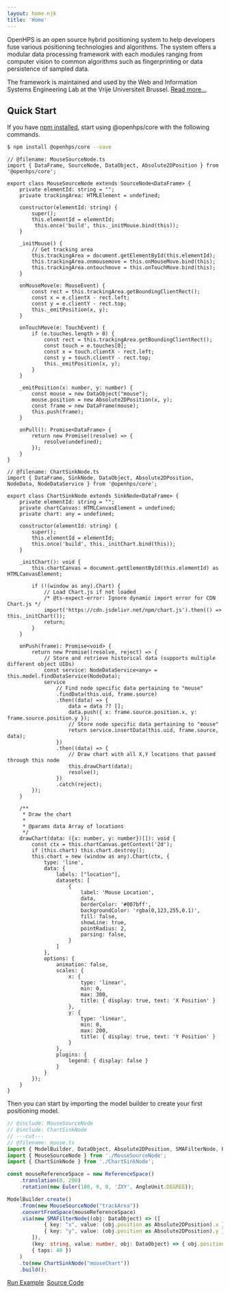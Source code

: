 ```yaml
---
layout: home.njk
title: 'Home'
---
```


<div class="row lead">
    <p class="col-sm-6">
        OpenHPS is an open source hybrid positioning system to help developers fuse various positioning technologies and algorithms. The system offers a modular data processing framework with each modules ranging from computer vision to common algorithms such as fingerprinting or data persistence of sampled data.
    </p>
    <p class="col-sm-6">
        The framework is maintained and used by the Web and Information Systems Engineering Lab at the Vrije Universiteit Brussel. <a href="/docs/about">Read more...</a>
    </p>
</div>

## Quick Start
If you have [npm installed](https://www.npmjs.com/get-npm), start using @openhps/core with the following commands.
```bash
$ npm install @openhps/core --save
```


```twoslash include MouseSourceNode
// @filename: MouseSourceNode.ts
import { DataFrame, SourceNode, DataObject, Absolute2DPosition } from '@openhps/core';

export class MouseSourceNode extends SourceNode<DataFrame> {
    private elementId: string = "";
    private trackingArea: HTMLElement = undefined;

    constructor(elementId: string) {
        super();
        this.elementId = elementId;
         this.once('build', this._initMouse.bind(this));
    }
     
    _initMouse() {
        // Get tracking area
        this.trackingArea = document.getElementById(this.elementId);
        this.trackingArea.onmousemove = this.onMouseMove.bind(this);
        this.trackingArea.ontouchmove = this.onTouchMove.bind(this);
    }

    onMouseMove(e: MouseEvent) {
        const rect = this.trackingArea.getBoundingClientRect();
        const x = e.clientX - rect.left;
        const y = e.clientY - rect.top;
        this._emitPosition(x, y);
    }

    onTouchMove(e: TouchEvent) {
        if (e.touches.length > 0) {
            const rect = this.trackingArea.getBoundingClientRect();
            const touch = e.touches[0];
            const x = touch.clientX - rect.left;
            const y = touch.clientY - rect.top;
            this._emitPosition(x, y);
        }
    }

    _emitPosition(x: number, y: number) {
        const mouse = new DataObject("mouse");
        mouse.position = new Absolute2DPosition(x, y);
        const frame = new DataFrame(mouse);
        this.push(frame);
    }

    onPull(): Promise<DataFrame> {
        return new Promise((resolve) => {
            resolve(undefined);
        });
    }
}
```


```twoslash include ChartSinkNode
// @filename: ChartSinkNode.ts
import { DataFrame, SinkNode, DataObject, Absolute2DPosition, NodeData, NodeDataService } from '@openhps/core';

export class ChartSinkNode extends SinkNode<DataFrame> {
    private elementId: string = "";
    private chartCanvas: HTMLCanvasElement = undefined;
    private chart: any = undefined;

    constructor(elementId: string) {
        super();
        this.elementId = elementId;
        this.once('build', this._initChart.bind(this));
    }

    _initChart(): void {
        this.chartCanvas = document.getElementById(this.elementId) as HTMLCanvasElement;

        if (!(window as any).Chart) {
            // Load Chart.js if not loaded
            /* @ts-expect-error: Ignore dynamic import error for CDN Chart.js */
            import('https://cdn.jsdelivr.net/npm/chart.js').then(() => this._initChart());
            return;
        }
    }

    onPush(frame): Promise<void> {
        return new Promise((resolve, reject) => {
            // Store and retrieve historical data (supports multiple different object UIDs)
            const service: NodeDataService<any> = this.model.findDataService(NodeData);
            service
                // Find node specific data pertaining to "mouse"
                .findData(this.uid, frame.source)
                .then((data) => {
                    data = data ?? [];
                    data.push({ x: frame.source.position.x, y: frame.source.position.y });
                    // Store node specific data pertaining to "mouse"
                    return service.insertData(this.uid, frame.source, data);
                })
                .then((data) => {
                    // Draw chart with all X,Y locations that passed through this node
                    this.drawChart(data);
                    resolve();
                })
                .catch(reject);
        });
    }

    /**
     * Draw the chart
     * 
     * @params data Array of locations
     */
    drawChart(data: ({x: number, y: number})[]): void {
        const ctx = this.chartCanvas.getContext('2d');
        if (this.chart) this.chart.destroy();
        this.chart = new (window as any).Chart(ctx, {
            type: 'line',
            data: {
                labels: ["location"],
                datasets: [
                    {
                        label: 'Mouse Location',
                        data,
                        borderColor: '#007bff',
                        backgroundColor: 'rgba(0,123,255,0.1)',
                        fill: false,
                        showLine: true,
                        pointRadius: 2,
                        parsing: false,
                    }
                ]
            },
            options: {
                animation: false,
                scales: {
                    x: {
                        type: 'linear',
                        min: 0,
                        max: 300,
                        title: { display: true, text: 'X Position' }
                    },
                    y: {
                        type: 'linear',
                        min: 0,
                        max: 200,
                        title: { display: true, text: 'Y Position' }
                    }
                },
                plugins: {
                    legend: { display: false }
                }
            }
        });
    }
}
```

Then you can start by importing the model builder to create your first positioning model.
```ts twoslash
// @include: MouseSourceNode
// @include: ChartSinkNode
// ---cut---
// @filename: mouse.ts
import { ModelBuilder, DataObject, Absolute2DPosition, SMAFilterNode, ReferenceSpace, Euler, AngleUnit } from '@openhps/core';
import { MouseSourceNode } from './MouseSourceNode';
import { ChartSinkNode } from './ChartSinkNode';

const mouseReferenceSpace = new ReferenceSpace()
    .translation(0, 200)
    .rotation(new Euler(180, 0, 0, 'ZXY', AngleUnit.DEGREE));

ModelBuilder.create()
    .from(new MouseSourceNode("trackArea"))
    .convertFromSpace(mouseReferenceSpace)
    .via(new SMAFilterNode((obj: DataObject) => ([
            { key: "x", value: (obj.position as Absolute2DPosition).x },
            { key: "y", value: (obj.position as Absolute2DPosition).y }
        ]),
        (key: string, value: number, obj: DataObject) => { obj.position[key] = value },
        { taps: 40 })
    )
    .to(new ChartSinkNode("mouseChart"))
    .build();
```

<style>
.btn-header.code {
    margin-top: 1em;
    display: flex;
    flex-wrap: wrap;
    gap: 0.5em;
}

#mouseModal {
    display: none; 
    position: fixed; 
    top: 0; 
    left: 0; 
    width: 100vw; 
    height: 100vh; 
    background: rgba(0,0,0,0.5); 
    z-index: 1000; 
    align-items: center; 
    justify-content: center;
}

#mouseModal div.container {
    background: #fff; 
    padding: 1.5em; 
    border-radius: 8px; 
    min-width: 320px; 
    min-height: 280px; 
    max-width: 360px;
    max-height: 90vh;
    width: 100%;
    box-sizing: border-box;
    position: relative;
    display: flex;
    flex-direction: column;
    align-items: center;
}

#trackArea {
    width: 100%; 
    max-width: 300px; 
    height: 180px;
    border: 2px solid #007bff; 
    margin-bottom: 1em; 
    position: relative; 
    background: #f8f9fa;
    box-sizing: border-box;
}

#mouseChart {
    width: 100% !important;
    max-width: 300px;
    height: 156px;
}

@media (max-width: 600px) {
    #mouseModal div.container {
        padding: 1em;
        min-width: 0;
        min-height: 0;
        max-width: 98vw;
    }
    #trackArea, #mouseChart {
        max-width: 100vw;
        width: 100%;
        height: 100px;
    }
}
</style>

<!-- Button to open modal -->
<div class="btn-header code">
    <a href="#" id="openModalBtn" class="btn btn-red">
        <i class="fas fa-play"></i> 
        Run Example
    </a>
    <a href="/docs/tutorials/mouse" class="btn btn-green">
        <i class="fas fa-code"></i> 
        Source Code
    </a>
</div>

<!-- Modal structure -->
<div id="mouseModal">
    <div class="container">
        <button id="closeModalBtn" style="position:absolute; top:1em; right:1em;">&times;</button>
        <h3>Move your mouse inside the rectangle</h3>
        <div id="trackArea"></div>
        <canvas id="mouseChart"></canvas>
    </div>
</div>

<script type="module">
import { ModelBuilder, SourceNode, DataFrame, DataObject, Absolute2DPosition, SinkNode, SMAFilterNode, ReferenceSpace, AngleUnit, Euler } from '/scripts/vendor/openhps/openhps-core.es.min.js';

let model = undefined;

class MouseSourceNode extends SourceNode {
    elementId = "";
    trackingArea = undefined;

    constructor(elementId) {
        super();
        this.elementId = elementId;
        this.once('build', this._initMouse.bind(this));
    }
     
    _initMouse() {
        // Get tracking area
        this.trackingArea = document.getElementById(this.elementId);
        this.trackingArea.onmousemove = this.onMouseMove.bind(this);
        this.trackingArea.ontouchmove = this.onTouchMove.bind(this);
    }

    onMouseMove(e) {
        const rect = this.trackingArea.getBoundingClientRect();
        const x = e.clientX - rect.left;
        const y = e.clientY - rect.top;
        this._emitPosition(x, y);
    }

    onTouchMove(e) {
        if (e.touches.length > 0) {
            const rect = this.trackingArea.getBoundingClientRect();
            const touch = e.touches[0];
            const x = touch.clientX - rect.left;
            const y = touch.clientY - rect.top;
            this._emitPosition(x, y);
        }
    }

    _emitPosition(x, y) {
        const mouse = new DataObject("mouse");
        mouse.position = new Absolute2DPosition(x, y);
        const frame = new DataFrame(mouse);
        this.push(frame);
    }

    onPull() {
        return new Promise((resolve) => {
            resolve(undefined);
        });
    }
}

class ChartSinkNode extends SinkNode {
    elementId = "";
    chartCanvas = undefined;
    chart = undefined;

    constructor(elementId) {
        super();
        this.elementId = elementId;
        this.once('build', this._initChart.bind(this));
    }

    _initChart() {
        this.chartCanvas = document.getElementById(this.elementId);

        if (!window.Chart) {
            // Load Chart.js if not loaded
            import('https://cdn.jsdelivr.net/npm/chart.js').then(() => this._initChart());
            return;
        }
    }

    onPush(frame) {
        return new Promise((resolve, reject) => {
            // Store and retrieve historical data (supports multiple different object UIDs)
            const service = this.model.findDataService("NodeData");
            service
                .findData(this.uid, frame.source)
                .then((data) => {
                    data = data ?? [];
                    data.push({ x: frame.source.position.x, y: frame.source.position.y });
                    return service.insertData(this.uid, frame.source, data);
                })
                .then((data) => {
                    this.drawChart(data.data);
                    resolve();
                })
                .catch(reject);
        });
    }

    drawChart(data) {
        const ctx = this.chartCanvas.getContext('2d');
        if (this.chart) this.chart.destroy();
        this.chart = new window.Chart(ctx, {
            type: 'line',
            data: {
                labels: ["location"],
                datasets: [
                    {
                        label: 'Mouse Location',
                        data,
                        borderColor: '#007bff',
                        backgroundColor: 'rgba(0,123,255,0.1)',
                        fill: false,
                        showLine: true,
                        pointRadius: 2,
                        parsing: false,
                    }
                ]
            },
            options: {
                animation: false,
                scales: {
                    x: {
                        type: 'linear',
                        min: 0,
                        max: 300,
                        title: { display: true, text: 'X Position' }
                    },
                    y: {
                        type: 'linear',
                        min: 0,
                        max: 200,
                        title: { display: true, text: 'Y Position' }
                    }
                },
                plugins: {
                    legend: { display: false }
                }
            }
        });
    }
}

function createModal() {
    if (model !== undefined) {
        return;
    }

    const mouseReferenceSpace = new ReferenceSpace()
        .translation(0, 200)
        .rotation(new Euler(180, 0, 0, 'ZXY', AngleUnit.DEGREE));

    ModelBuilder.create()
        .from(new MouseSourceNode("trackArea"))
        .convertFromSpace(mouseReferenceSpace)
        .via(new SMAFilterNode((obj) => ([
                { key: "x", value: obj.position.x },
                { key: "y", value: obj.position.y }
            ]),
            (key, value, obj) => { obj.position[key] = value },
            { taps: 40 }))
        .to(new ChartSinkNode("mouseChart"))
        .build().then(m => {
            model = m;
        }).catch(ex => {
            console.error(ex);
        });
}

const openBtn = document.getElementById('openModalBtn');
const modal = document.getElementById('mouseModal');
const closeBtn = document.getElementById('closeModalBtn');

openBtn.onclick = () => {
    modal.style.display = 'flex';
    createModal();
};
closeBtn.onclick = () => modal.style.display = 'none';
modal.onclick = (e) => { if (e.target === modal) modal.style.display = 'none'; };
</script>
